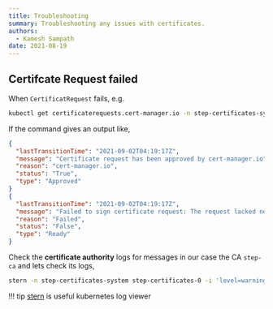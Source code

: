 ```yaml
---
title: Troubleshooting
summary: Troubleshooting any issues with certificates.
authors:
  - Kamesh Sampath
date: 2021-08-19
---
```


## Certifcate Request failed

When `CertificatRequest` fails, e.g.

```bash
kubectl get certificaterequests.cert-manager.io -n step-certificates-system ${FRUITS_UI_IP}.nip.io -o json | jq '.status.conditions[]'
```

If the command gives an output like,

```json hl_lines="10-12"
{
  "lastTransitionTime": "2021-09-02T04:19:17Z",
  "message": "Certificate request has been approved by cert-manager.io",
  "reason": "cert-manager.io",
  "status": "True",
  "type": "Approved"
}
{
  "lastTransitionTime": "2021-09-02T04:19:17Z",
  "message": "Failed to sign certificate request: The request lacked necessary authorization to be completed. Please see the certificate authority logs for more info.",
  "reason": "Failed",
  "status": "False",
  "type": "Ready"
}
```

Check the **certificate authority** logs for messages in our case the CA `step-ca` and lets check its logs,

```bash
stern -n step-certificates-system step-certificates-0 -i 'level=warning|error'
```

!!! tip
    [stern](https://github.com/wercker/stern) is useful kubernetes log viewer
